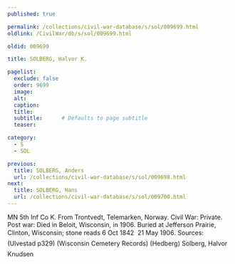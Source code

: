 ```yaml
---
published: true

permalink: /collections/civil-war-database/s/sol/009699.html
oldlink: /CivilWar/db/s/sol/009699.html

oldid: 009699

title: SOLBERG, Halvor K.

pagelist:
  exclude: false
  order: 9699
  image: 
  alt:
  caption:
  title:
  subtitle:      # Defaults to page subtitle
  teaser:

category: 
  - S 
  - SOL

previous:
  title: SOLBERG, Anders
  url: /collections/civil-war-database/s/sol/009698.html  
next:
  title: SOLBERG, Hans
  url: /collections/civil-war-database/s/sol/009700.html   
---
```

MN 5th Inf Co K. From Trontvedt, Telemarken, Norway. Civil War: Private. Post war: Died in Beloit, Wisconsin, in 1906. Buried at Jefferson Prairie, Clinton, Wisconsin; stone reads &#147;6 Oct 1842 &#150; 21 May 1906&#148;. Sources: (Ulvestad p329) (Wisconsin Cemetery Records) (Hedberg) &#147;Solberg, Halvor Knudsen&#148;